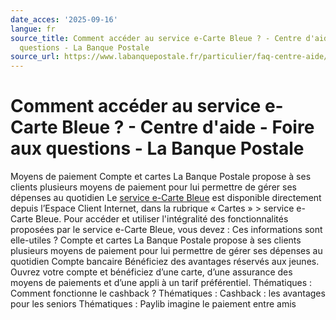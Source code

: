 ```yaml
---
date_acces: '2025-09-16'
langue: fr
source_title: Comment accéder au service e-Carte Bleue ? - Centre d'aide - Foire aux
  questions - La Banque Postale
source_url: https://www.labanquepostale.fr/particulier/faq-centre-aide/comptes-et-cartes.question.html/comment-acceder-au-service-e-carte-bleue.html
---
```


# Comment accéder au service e-Carte Bleue ? - Centre d'aide - Foire aux questions - La Banque Postale

[](/particulier/comptes-et-cartes/moyens-de-paiement.html)
Moyens de paiement
Compte et cartes
La Banque Postale propose à ses clients plusieurs moyens de paiement pour lui permettre de gérer ses dépenses au quotidien
Le
[service e-Carte Bleue](https://www.labanquepostale.fr/particulier/comptes-et-cartes/services-de-cartes/service-e-carte-bleue.html) est disponible directement depuis l’Espace Client Internet, dans la rubrique « Cartes » > service e-Carte Bleue.
Pour accéder et utiliser l'intégralité des fonctionnalités proposées par le service e-Carte Bleue, vous devez :
Ces informations sont elle-utiles ?
Compte et cartes
La Banque Postale propose à ses clients plusieurs moyens de paiement pour lui permettre de gérer ses dépenses au quotidien
Compte bancaire
Bénéficiez des avantages réservés aux jeunes. Ouvrez votre compte et bénéficiez d’une carte, d’une assurance des moyens de paiements et d’une appli à un tarif préférentiel.
Thématiques :
Comment fonctionne le cashback ?
Thématiques :
Cashback : les avantages pour les seniors
Thématiques :
Paylib imagine le paiement entre amis